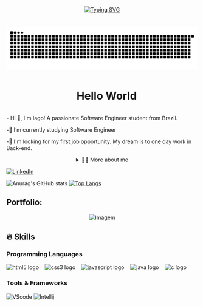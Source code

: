 <div align="center">
  <a href="https://git.io/typing-svg"><img src="https://readme-typing-svg.demolab.com?font=Fira+Code&pause=1000&width=435&lines=Welcome+to+My+Profile" alt="Typing SVG" /></a>
</div>

#

<picture align="center">
  <source media="(prefers-color-scheme: dark)" srcset="https://raw.githubusercontent.com/iagsant/iagsant/output/github-contribution-grid-snake-dark.svg">
  <source media="(prefers-color-scheme: light)" srcset="https://raw.githubusercontent.com/iagsant/iagsant/output/github-contribution-grid-snake-dark.svg">
  <img align="center" alt="github contribution grid snake animation" src="https://raw.githubusercontent.com/iagsant/iagsant/output/github-contribution-grid-snake.svg">
</picture>
  

<!--título-->
<div id="user-content-toc">
  <ul align="center">
    <summary><h1 style="display: inline-block">Hello World</h1></summary>
</div>

<!-- Presentation -->
<p align="left">
  - Hi 👋, I'm Iago! A passionate Software Engineer student from Brazil.

  -🌱 I’m currently studying Software Engineer

  -🔭 I'm looking for my first job opportunity. My dream is to one day work in Back-end.
</p>

<!-- Dropdown -->
<details align="center">
  <summary align="center">👨‍💻 More about me</summary>

  - 💬 I'm 26 years old and currently live in Brazil. I'm studying English and have experience with HTML, CSS, JavaScript, Java, and I'm learning C.

  - ⚡ I enjoy learning new things, as well as watching movies and playing games! I believe that our personal interests contribute to a more refined perception of things and problem-solving
</details>

<!-- Links -->
[![LinkedIn](https://img.shields.io/badge/LinkedIn-0077B5?style=for-the-badge&logo=linkedin&logoColor=white)](https://www.linkedin.com/in/iago-santos-4542881b5)


<!-- GithubStats -->
![Anurag's GitHub stats](https://github-readme-stats.vercel.app/api?username=iagsant&show_icons=true&theme=transparent)
[![Top Langs](https://github-readme-stats.vercel.app/api/top-langs/?username=iagsant&show_icons=true&theme=transparent)](https://github.com/anuraghazra/github-readme-stats)

<!-- Portfolio -->
## Portfolio:

<!-- GIF -->
<p align="center">
  <img align="center" src="https://github.com/VariableBee/VariableBee/assets/77739311/4e9f41af-6b57-49a7-b15a-74322e96b4d7" alt="Imagem">
</p>

## 🔥 Skills
<!-- Skills: Programming Languages -->
  <div style="flex-basis: 48%;">
    <h3>Programming Languages</h3>
    <img src="https://cdn.jsdelivr.net/gh/devicons/devicon/icons/html5/html5-original.svg" height="25" alt="html5 logo"  />
  <img width="8" />
  <img src="https://cdn.jsdelivr.net/gh/devicons/devicon/icons/css3/css3-original.svg" height="25" alt="css3 logo"  />
  <img width="8" />
  <img src="https://cdn.jsdelivr.net/gh/devicons/devicon/icons/javascript/javascript-plain.svg" height="25" alt="javascript logo"  />
  <img width="8" />
  <img src="https://cdn.jsdelivr.net/gh/devicons/devicon/icons/java/java-original.svg" height="25" alt="java logo"  />
  <img width="8" />
  <img src="https://cdn.jsdelivr.net/gh/devicons/devicon/icons/c/c-original.svg" height="25" alt="c logo"  />
  <img width="8" />
  
  </div>
  
  <!-- Skills: Tools & Frameworks -->
  <div style="flex-basis: 48%;">
    <h3>Tools & Frameworks</h3>
    <img align="center" alt="VScode" height="30" width="40" src="https://cdn.jsdelivr.net/gh/devicons/devicon/icons/vscode/vscode-original.svg">
    <img align="center" alt="Intellij" height="30" width="40" src="https://img.shields.io/badge/IntelliJ_IDEA-000000.svg?style=for-the-badge&logo=intellij-idea&logoColor=white">
  </div>
  <!-- Skills: Libraries -->
  <!--<div style="flex-basis: 48%;">
    <h3>Frameworks, Platforms and Libraries</h3>
    <img align="center" alt="Numpy" height="30" width="40" src="![Nuxtjs](https://img.shields.io/badge/Nuxt-002E3B?style=for-the-badge&logo=nuxtdotjs&logoColor=#00DC82)">
  </div>
 
